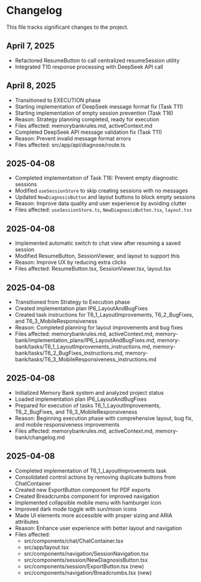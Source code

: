 # Changelog

This file tracks significant changes to the project.

## April 7, 2025
- Refactored ResumeButton to call centralized resumeSession utility
- Integrated T10 response processing with DeepSeek API call

## April 8, 2025
- Transitioned to EXECUTION phase
- Starting implementation of DeepSeek message format fix (Task T11)
- Starting implementation of empty session prevention (Task T16)
- Reason: Strategy planning completed, ready for execution
- Files affected: memorybankrules.md, activeContext.md
- Completed DeepSeek API message validation fix (Task T11)
- Reason: Prevent invalid message format errors
- Files affected: src/app/api/diagnose/route.ts

## 2025-04-08
- Completed implementation of Task T16: Prevent empty diagnostic sessions
- Modified `useSessionStore` to skip creating sessions with no messages
- Updated `NewDiagnosisButton` and layout buttons to block empty sessions
- Reason: Improve data quality and user experience by avoiding clutter
- Files affected: `useSessionStore.ts`, `NewDiagnosisButton.tsx`, `layout.tsx`

## 2025-04-08
- Implemented automatic switch to chat view after resuming a saved session
- Modified ResumeButton, SessionViewer, and layout to support this
- Reason: Improve UX by reducing extra clicks
- Files affected: ResumeButton.tsx, SessionViewer.tsx, layout.tsx

## 2025-04-08
- Transitioned from Strategy to Execution phase
- Created implementation plan IP6_LayoutAndBugFixes
- Created task instructions for T6_1_LayoutImprovements, T6_2_BugFixes, and T6_3_MobileResponsiveness
- Reason: Completed planning for layout improvements and bug fixes
- Files affected: memorybankrules.md, activeContext.md, memory-bank/implementation_plans/IP6_LayoutAndBugFixes.md, memory-bank/tasks/T6_1_LayoutImprovements_instructions.md, memory-bank/tasks/T6_2_BugFixes_instructions.md, memory-bank/tasks/T6_3_MobileResponsiveness_instructions.md

## 2025-04-08
- Initialized Memory Bank system and analyzed project status
- Loaded implementation plan IP6_LayoutAndBugFixes
- Prepared for execution of tasks T6_1_LayoutImprovements, T6_2_BugFixes, and T6_3_MobileResponsiveness
- Reason: Beginning execution phase with comprehensive layout, bug fix, and mobile responsiveness improvements
- Files affected: memorybankrules.md, activeContext.md, memory-bank/changelog.md

## 2025-04-08
- Completed implementation of T6_1_LayoutImprovements task
- Consolidated control actions by removing duplicate buttons from ChatContainer
- Created new ExportButton component for PDF exports
- Created Breadcrumbs component for improved navigation
- Implemented collapsible mobile menu with hamburger icon
- Improved dark mode toggle with sun/moon icons
- Made UI elements more accessible with proper sizing and ARIA attributes
- Reason: Enhance user experience with better layout and navigation
- Files affected: 
  - src/components/chat/ChatContainer.tsx
  - src/app/layout.tsx
  - src/components/navigation/SessionNavigation.tsx
  - src/components/session/NewDiagnosisButton.tsx
  - src/components/session/ExportButton.tsx (new)
  - src/components/navigation/Breadcrumbs.tsx (new)